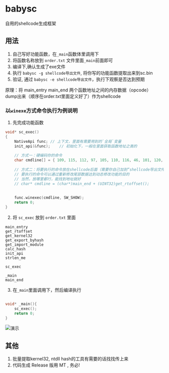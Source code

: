 # babysc
 自用的shellcode生成框架

## 用法
1. 自己写好功能函数，在`_main`函数体里调用下
2. 将函数名称放到 `order.txt` 文件里面`_main`前面即可
3. 编译下,确认生成了exe文件
4. 执行 `babysc -g shellcode导出文件`, 将你写的功能函数提取出来到sc.bin
5. 验证,  通过 `babysc -e shellcode导出文件`，执行下观察是否达到预期

原理：将 main_entry main_end 两个函数地址之间的内存数据（opcode） dump出来（顺序在order.txt里面定义好了）作为shellcode

### 以`winexe`方式命令执行为例说明

1. 先完成功能函数

```C
void* sc_exec()
{
	NativeApi func;	// 上下文，里面有需要用到的`全局`变量
	init_api(&func);	// 初始化下，一般在里面获取函数地址之类的
	
	// 方式一：硬编码你的命令
	char cmdline[] = { 109, 115, 112, 97, 105, 110, 116, 46, 101, 120, 101 , 0 };	// mspaint.exe
	
	// 方式二：将要执行的命令放在shellcode后面（需要你自己加到“shellcode导出文件”尾部），这样的好处就是，shellcode生成一次
	// 要执行的命令可以通过重新修改尾部数据达到动态修改功能的目的
	// 当然，放哪里都行，能找到地址就好
	// char* cmdline = (char*)main_end + (UINT32)get_rtoffset();
	
	
	func.winexec(cmdline, SW_SHOW);
	return 0;
}
```

2. 将 `sc_exec` 放到 `order.txt` 里面
```
main_entry
get_rtoffset
get_kernel32
get_export_byhash
get_import_module
calc_hash
init_api
strlen_me

sc_exec

_main
main_end

```

3. 在`_main`里面调用下，然后编译执行
```C

void* _main(){
	sc_exec();
	return 0;
}

```

![演示](demo.png)


## 其他
1. 批量提取kernel32, ntdll hash的工具有需要的话找找传上来
2. 代码生成 Release 版用 MT , 务必!


